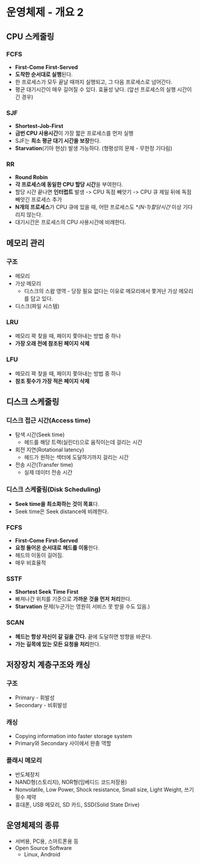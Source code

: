 # 운영체제 - 개요 2

## CPU 스케줄링

### FCFS

- **First-Come First-Served**
- **도착한 순서대로 실행**된다.
- 한 프로세스가 모두 끝날 때까지 실행되고, 그 다음 프로세스로 넘어간다.
- 평균 대기시간이 매우 길어질 수 있다. 효율성 낮다. (앞선 프로세스의 실행 시간이 긴 경우)

### SJF

- **Shortest-Job-First**
- **금번 CPU 사용시간**이 가장 짧은 프로세스를 먼저 실행
- SJF는 **최소 평균 대기 시간을 보장**한다.
- **Starvation**(기아 현상) 발생 가능하다. (형평성의 문제 - 무한정 기다림)

### RR

- **Round Robin**
- **각 프로세스에 동일한 CPU 할당 시간**을 부여한다.
- 할당 시간 끝나면 **인터럽트** 발생 -> CPU 독점 빼앗기 -> CPU 큐 제일 뒤에 독점 빼앗긴 프로세스 추가
- **N개의 프로세스**가 CPU 큐에 있을 때, 어떤 프로세스도 **(N-1)*할당시간** 이상 기다리지 않는다.
- 대기시간은 프로세스의 CPU 사용시간에 비례한다.



## 메모리 관리

### 구조

- 메모리
- 가상 메모리
  - 디스크의 스왑 영역 - 당장 필요 없다는 이유로 메모리에서 쫓겨난 가상 메모리를 담고 있다.
- 디스크(파일 시스템)

### LRU

- 메모리 꽉 찾을 때, 페이지 쫓아내는 방법 중 하나
- **가장 오래 전에 참조된 페이지 삭제**

### LFU

- 메모리 꽉 찾을 때, 페이지 쫓아내는 방법 중 하나
- **참조 횟수가 가장 적은 페이지 삭제**



## 디스크 스케줄링

### 디스크 접근 시간(Access time)

- 탐색 시간(Seek time)
  - 헤드를 해당 트랙(실린더)으로 움직이는데 걸리는 시간
- 회전 지연(Rotational latency)
  - 헤드가 원하는 섹터에 도달하기까지 걸리는 시간
- 전송 시간(Transfer time)
  - 실제 데이터 전송 시간

### 디스크 스케줄링(Disk Scheduling)

- **Seek time을 최소화하는 것이 목표**다.
- Seek time은 Seek distance에 비례한다.

### FCFS

- **First-Come First-Served**
- **요청 들어온 순서대로 헤드를 이동**한다.
- 헤드의 이동이 길어짐.
- 매우 비효율적

### SSTF

- **Shortest Seek Time First**
- 빠져나간 위치를 기준으로 **가까운 것을 먼저 처리**한다.
- **Starvation** 문제(누군가는 영원히 서비스 못 받을 수도 있음.)

### SCAN

- **헤드는 항상 자신이 갈 길을 간다.** 끝에 도달하면 방향을 바꾼다.
- **가는 길목에 있는 모든 요청을 처리**한다.



## 저장장치 계층구조와 캐싱

### 구조

- Primary - 휘발성
- Secondary - 비휘발성

### 캐싱

- Copying information into faster storage system
- Primary와 Secondary 사이에서 완충 역할

### 플래시 메모리

- 반도체장치
- NAND형(스토리지), NOR형(임베디드 코드저장용)
- Nonvolatile, Low Power, Shock resistance, Small size, Light Weight, 쓰기 횟수 제약
- 휴대폰, USB 메모리, SD 카드, SSD(Solid State Drive)



## 운영체제의 종류

- 서버용, PC용, 스마트폰용 등
- Open Source Software
  - Linux, Android

